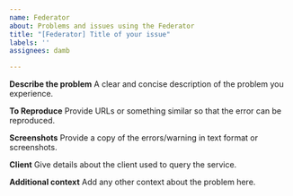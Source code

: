 ```yaml
---
name: Federator
about: Problems and issues using the Federator
title: "[Federator] Title of your issue"
labels: ''
assignees: damb

---
```


**Describe the problem**
A clear and concise description of the problem you experience.

**To Reproduce**
Provide URLs or something similar so that the error can be reproduced.

**Screenshots**
Provide a copy of the errors/warning in text format or screenshots.

**Client**
Give details about the client used to query the service.

**Additional context**
Add any other context about the problem here.
